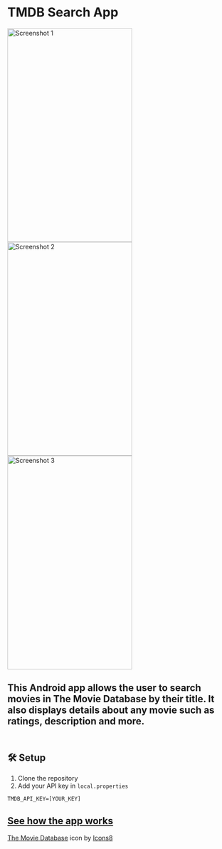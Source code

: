 # TMDB Search App
<img src="https://github.com/user-attachments/assets/65e7e5fc-15c0-4f68-93d6-29a580aa0759"
         alt="Screenshot 1"
         width="280" height="480">
<img src="https://github.com/user-attachments/assets/cca85024-607f-4403-84bd-0bef805857b4"
         alt="Screenshot 2"
         width="280" height="480">
<img src="https://github.com/user-attachments/assets/e03e0f20-9d34-4310-ada8-4f8891fbd057"
         alt="Screenshot 3"
         width="280" height="480">

## This Android app allows the user to search movies in The Movie Database by their title. It also displays details about any movie such as ratings, description and more. <br> <br>
🛠️ Setup
---
1. Clone the repository
2. Add your API key in `local.properties`
```
TMDB_API_KEY=[YOUR_KEY]
```
[See how the app works](https://github.com/Stagnant09/TMDBApp/raw/refs/heads/master/TMDBApp3.mp4)
---
<a target="_blank" href="https://icons8.com/icon/AxHFXpfUuWsm/the-movie-database">The Movie Database</a> icon by <a target="_blank" href="https://icons8.com">Icons8</a>
